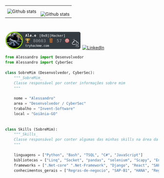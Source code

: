 <table>
  <tr>
    <td>
      <img
        align="left"
        src="https://github-readme-stats.vercel.app/api?username=aletk&theme=highcontrast&hide_border=false&include_all_commits=true&count_private=true"
        alt="Github stats"
      />
    </td>
    <td>
      <br />
      <img
        align="left"
        src="https://github-readme-stats.vercel.app/api/top-langs/?username=aletk&hide=html&layout=compact&theme=highcontrast&hide_border=false&include_all_commits=true&count_private=true"
        alt="Github stats"
      />
    </td>
  </tr>
</table>
<br />

<p align="left">
  <a href="#" title="LinkedIn">
    <img src="https://raw.githubusercontent.com/aletk/aletk/master/assets/thm_propic.png" alt="LinkedIn"/></a>
  <a href="#" title="LinkedIn">
    <img src="https://img.shields.io/badge/-Linkedin-0e76a8?style=flat-square&logo=Linkedin&logoColor=white&link=https://www.linkedin.com/in/alessandro-dos-santos-5a1856214/" alt="LinkedIn"/>
  </a>
</p>




```python
from Alessandro import Desenvolvedor
from Alessandro import CyberSec

class SobreMim (Desenvolvedor, CyberSec):
    """_SobreMim_
    Classe responsável por conter informações sobre mim 
    """

    nome = "Alessandro"
    area = "Desenvolvedor / CyberSec"
    trabalho = "Invent-Software"
    local = "Goiânia-GO"


class Skills (SobreMim):
    """_Skills_
    Classe responsável por conter algumas das minhas skills na área da tecnologia. 
    """

    linguagens = ["Python", "Bash", "TSQL", "C#", "JavaScript"]
    bibliotecas = ["Linq", "Socket", "pandas", "selenium", "Scapy", "Entre diversos Outros"]
    frameworks = [".Net-core" ".Net-Framework", "Django", "React", "SAPUI5"]
    conhecimentos_gerais = ["Regras-de-negocio", "SAP-B1", "HANA", "Regras-Fiscais", "Linux", "Windows", "Redes" ]

```


